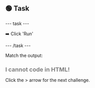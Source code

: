 <h2 class="c-project-heading--task">🟢 Task</h2>

--- task ---

➡️ Click 'Run' 

--- /task ---

Match the output:

<h1 style="color: grey; 
          font-size: 18px;"> 
    I cannot code in HTML!
</h1>
    
Click the > arrow for the next challenge.

